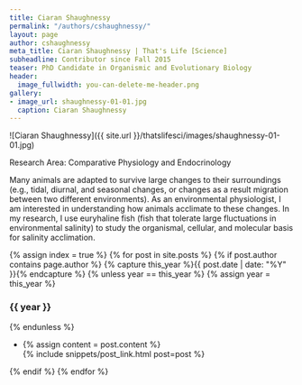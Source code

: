 ```yaml
---
title: Ciaran Shaughnessy
permalink: "/authors/cshaughnessy/"
layout: page
author: cshaughnessy
meta_title: Ciaran Shaughnessy | That's Life [Science]
subheadline: Contributor since Fall 2015
teaser: PhD Candidate in Organismic and Evolutionary Biology
header:
  image_fullwidth: you-can-delete-me-header.png
gallery:
- image_url: shaughnessy-01-01.jpg
  caption: Ciaran Shaughnessy
---
```


![Ciaran Shaughnessy]({{ site.url }}/thatslifesci/images/shaughnessy-01-01.jpg)

Research Area: Comparative Physiology and Endocrinology

Many animals are adapted to survive large changes to their surroundings (e.g., tidal, diurnal, and seasonal changes, or changes as a result migration between two different environments). As an environmental physiologist, I am interested in understanding how animals acclimate to these changes. In my research, I use euryhaline fish (fish that tolerate large fluctuations in environmental salinity) to study the organismal, cellular, and molecular basis for salinity acclimation.

{% assign index = true %}
{% for post in site.posts %}
{% if post.author contains page.author %}
{% capture this_year %}{{ post.date | date: "%Y" }}{% endcapture %}
{% unless year == this_year %}
{% assign year = this_year %}
<h3>{{ year }}</h3>
{% endunless %}
<ul style="list-style-type:disc">
 <li> 
 {% assign content = post.content %} 
 <article>
 {% include snippets/post_link.html post=post %}
 </article>
 </li>
</ul>
{% endif %}
{% endfor %}
